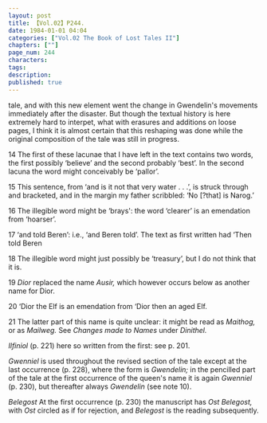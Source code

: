 ```yaml
---
layout: post
title: 【Vol.02】P244.
date: 1984-01-01 04:04
categories: ["Vol.02 The Book of Lost Tales II"]
chapters: [""]
page_num: 244
characters: 
tags: 
description: 
published: true
---
```


<p style="text-indent: 0;">
tale, and with this new element went the change in Gwendelin's movements immediately after the disaster. But though the textual history is here extremely hard to interpet, what with erasures and additions on loose pages, I think it is almost certain that this reshaping was done while the original composition of the tale was still in progress.
</p>

14   The first of these lacunae that I have left in the text contains two words, the first possibly ‘believe’ and the second probably ‘best’. In the second lacuna the word might conceivably be ‘pallor’.

15   This sentence, from ‘and is it not that very water . . .’, is struck through and bracketed, and in the margin my father scribbled: ‘No [?that] is Narog.’

16   The illegible word might be ‘brays': the word ‘clearer’ is an emendation from ‘hoarser’.

17   ‘and told Beren’: i.e., ‘and Beren told’. The text as first written had ‘Then told Beren

18   The illegible word might just possibly be ‘treasury’, but I do not think that it is.

19   <I>Dior </I>replaced the name <I>Ausir, </I>which however occurs below as another name for Dior.

20   ‘Dior the Elf is an emendation from ‘Dior then an aged Elf.

21     The latter part of this name is quite unclear: it might be read as <I>Maithog, </I>or as <I>Mailweg. </I>See <I>Changes made to Names </I>under <I>Dinithel.</I>

<I>Ilfiniol </I>(p. 221) here so written from the first: see p. 201.

<I>Gwenniel </I>is used throughout the revised section of the tale except at the last occurrence (p. 228), where the form is <I>Gwendelin; </I>in the pencilled part of the tale at the first occurrence of the queen's name it is again <I>Gwenniel </I>(p. 230), but thereafter always <I>Gwendelin </I>(see note 10).

<I>Belegost    </I>At the first occurrence (p. 230) the manuscript has <I>Ost Belegost, </I>with <I>Ost </I>circled as if for rejection, and <I>Belegost </I>is the reading subsequently.

